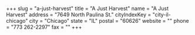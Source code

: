+++
slug = "a-just-harvest"
title = "A Just Harvest"
name = "A Just Harvest"
address = "7649 North Paulina St."
cityIndexKey = "city-il-chicago"
city = "Chicago"
state = "IL"
postal = "60626"
website = ""
phone = "773 262-2297"
fax = ""
+++
